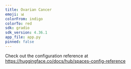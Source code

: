 ```yaml
---
title: Ovarian Cancer
emoji: 📊
colorFrom: indigo
colorTo: red
sdk: gradio
sdk_version: 4.36.1
app_file: app.py
pinned: false
---
```


Check out the configuration reference at https://huggingface.co/docs/hub/spaces-config-reference
